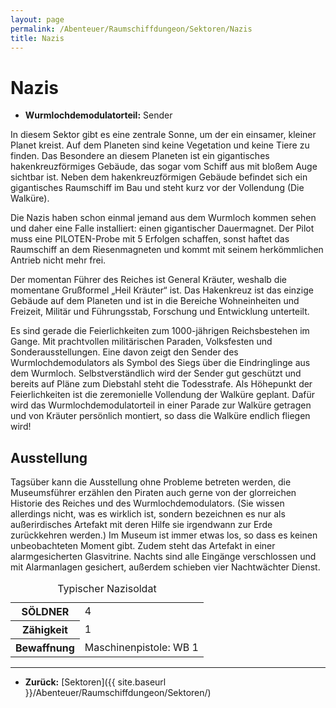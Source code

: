 ```yaml
---
layout: page
permalink: /Abenteuer/Raumschiffdungeon/Sektoren/Nazis
title: Nazis
---
```


# Nazis

- **Wurmlochdemodulatorteil:** Sender

In diesem Sektor gibt es eine zentrale Sonne, um der ein einsamer, kleiner Planet kreist. Auf dem Planeten sind keine Vegetation und keine Tiere zu finden. Das Besondere an diesem Planeten ist ein gigantisches hakenkreuzförmiges Gebäude, das sogar vom Schiff aus mit bloßem Auge sichtbar ist. Neben dem hakenkreuzförmigen Gebäude befindet sich ein gigantisches Raumschiff im Bau und steht kurz vor der Vollendung (Die Walküre).

Die Nazis haben schon einmal jemand aus dem Wurmloch kommen sehen und daher eine Falle installiert: einen gigantischer Dauermagnet. Der Pilot muss eine PILOTEN-Probe mit 5 Erfolgen schaffen, sonst haftet das Raumschiff an dem Riesenmagneten und kommt mit seinem herkömmlichen Antrieb nicht mehr frei.

Der momentan Führer des Reiches ist General Kräuter, weshalb die momentane Grußformel „Heil Kräuter“ ist. Das Hakenkreuz ist das einzige Gebäude auf dem Planeten und ist in die Bereiche Wohneinheiten und Freizeit, Militär und Führungsstab, Forschung und Entwicklung unterteilt.

Es sind gerade die Feierlichkeiten zum 1000-jährigen Reichsbestehen im Gange. Mit prachtvollen militärischen Paraden, Volksfesten und Sonderausstellungen. Eine davon zeigt den Sender des Wurmlochdemodulators als Symbol des Siegs über die Eindringlinge aus dem Wurmloch. Selbstverständlich wird der Sender gut geschützt und bereits auf Pläne zum Diebstahl steht die Todesstrafe. Als Höhepunkt der Feierlichkeiten ist die zeremonielle Vollendung der Walküre geplant. Dafür wird das Wurmlochdemodulatorteil in einer Parade zur Walküre getragen und von Kräuter persönlich montiert, so dass die Walküre endlich fliegen wird!

## Ausstellung

Tagsüber kann die Ausstellung ohne Probleme betreten werden, die Museumsführer erzählen den Piraten auch gerne von der glorreichen Historie des Reiches und des Wurmlochdemodulators. (Sie wissen allerdings nicht, was es wirklich ist, sondern bezeichnen es nur als außerirdisches Artefakt mit deren Hilfe sie irgendwann zur Erde zurückkehren werden.) Im Museum ist immer etwas los, so dass es keinen unbeobachteten Moment gibt. Zudem steht das Artefakt in einer alarmgesicherten Glasvitrine. Nachts sind alle Eingänge verschlossen und mit Alarmanlagen gesichert, außerdem schieben vier Nachtwächter Dienst.

<table>
<caption>Typischer Nazisoldat</caption>
<tbody>
<tr><th>SÖLDNER</th><td>4</td></tr>
<tr><th>Zähigkeit</th><td>1</td></tr>
<tr><th>Bewaffnung</th><td>Maschinenpistole: WB 1</td></tr>
</tbody>
</table>

***

- **Zurück:** [Sektoren]({{ site.baseurl }}/Abenteuer/Raumschiffdungeon/Sektoren/)
